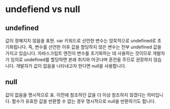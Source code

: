 # undefiend vs null

## undefined

값이 정해지지 않음을 표현. var 키워드로 선언한 변수는 암묵적으로 undefined로 초기화됩니다. 즉, 변수를 선언한 이후 값을 할당하지 않은 변수는 전부 undefined 값을 가지고 있습니다. 자바스크립트 엔진이 변수를 초기화하는 데 사용하는 것이므로 개발자가 임의로 undefined를 할당하면 본래 취지와 어긋나며 혼란을 주므로 권장하지 않습니다. 개발자가 값이 없음을 나타내고자 한다면 null을 사용합니다.

## null

값이 없음을 명시적으로 표. 이전에 참조하던 값을 더 이상 참조하지 않겠다는 의미입니다. 함수가 유효한 값을 반환할 수 없는 경우 명시적으로 null을 반환하기도 합니다.

